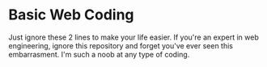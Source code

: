 # Basic Web Coding
Just ignore these 2 lines to make your life easier. If you're an expert in web engineering, ignore this repository and forget you've ever seen this embarrasment. I'm such a noob at any type of coding.

